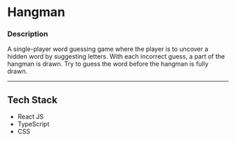 # Hangman

### Description

A single-player word guessing game where the player is to uncover a hidden word by suggesting letters. With each incorrect guess, a part of the hangman is drawn. Try to guess the word before the hangman is fully drawn.
____
## Tech Stack
* React JS
* TypeScript
* CSS
